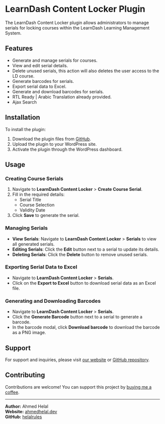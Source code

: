 # LearnDash Content Locker Plugin

The LearnDash Content Locker plugin allows administrators to manage serials for locking courses within the LearnDash Learning Management System.

## Features

- Generate and manage serials for courses.
- View and edit serial details.
- Delete unused serials, this action will also deletes the user access to the LD course.
- Generate barcodes for serials.
- Export serial data to Excel.
- Generate and download barcodes for serials.
- RTL Ready | Arabic Translation already provided.
- Ajax Search

## Installation

To install the plugin:

1. Download the plugin files from [GitHub](https://github.com/helalrules7/learndash-content-locker/releases/tag/WordPress).
2. Upload the plugin to your WordPress site.
3. Activate the plugin through the WordPress dashboard.

## Usage

### Creating Course Serials

1. Navigate to **LearnDash Content Locker** > **Create Course Serial**.
2. Fill in the required details:
   - Serial Title
   - Course Selection
   - Validity Date
3. Click **Save** to generate the serial.

### Managing Serials

- **View Serials**: Navigate to **LearnDash Content Locker** > **Serials** to view all generated serials.
- **Editing Serials**: Click the **Edit** button next to a serial to update its details.
- **Deleting Serials**: Click the **Delete** button to remove unused serials.

### Exporting Serial Data to Excel

- Navigate to **LearnDash Content Locker** > **Serials**.
- Click on the **Export to Excel** button to download serial data as an Excel file.

### Generating and Downloading Barcodes

- Navigate to **LearnDash Content Locker** > **Serials**.
- Click the **Generate Barcode** button next to a serial to generate a barcode.
- In the barcode modal, click **Download barcode** to download the barcode as a PNG image.

## Support

For support and inquiries, please visit [our website](https://ahmedhelal.dev) or [GitHub repository](https://github.com/helalrules).

## Contributing

Contributions are welcome! You can support this project by [buying me a coffee](https://buymeacoffee.com/ahmedhelal).

---

**Author:** Ahmed Helal  
**Website:** [ahmedhelal.dev](https://ahmedhelal.dev)  
**GitHub:** [helalrules](https://github.com/helalrules)
